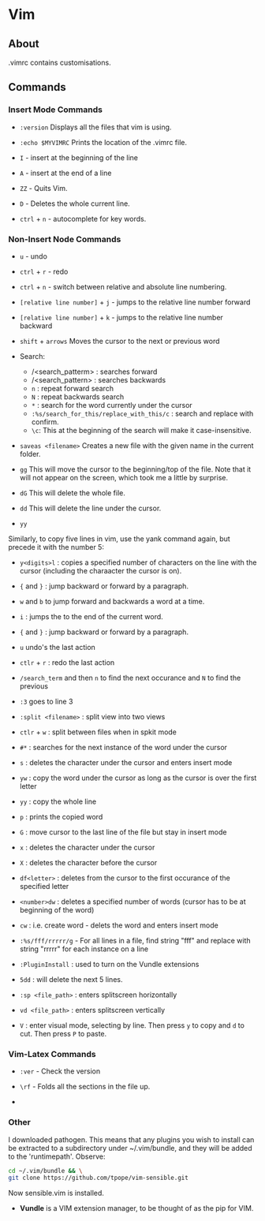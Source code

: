 # Vim

## About

.vimrc contains customisations.

## Commands

### Insert Mode Commands

* `:version`
  Displays all the files that vim is using.

* `:echo $MYVIMRC`
  Prints the location of the .vimrc file.

* `I` - insert at the beginning of the line

* `A` - insert at the end of a line

* `ZZ` - Quits Vim.

* `D` - Deletes the whole current line.

* `ctrl` + `n` - autocomplete for key words.

### Non-Insert Node Commands

* `u` - undo

* `ctrl` + `r` - redo

* `ctrl` + `n` - switch between relative and absolute line numbering.

* `[relative line number]` + `j` - jumps to the relative line number forward

* `[relative line number]` + `k` - jumps to the relative line number backward

* `shift` + `arrows`
  Moves the cursor to the next or previous word

* Search:
  - /<search_patterm> : searches forward
  - /<search_pattern> : searches backwards
  - `n` : repeat forward search
  - `N` : repeat backwards search
  - `*` : search for the word currently under the cursor
  - `:%s/search_for_this/replace_with_this/c` : search and replace with confirm.
  - `\c`: This at the beginning of the search will make it case-insensitive.

* `saveas <filename>`
  Creates a new file with the given name in the current folder.

* `gg`
  This will move the cursor to the beginning/top of the file. Note that it will not appear on the screen, which took me a little by surprise.

* `dG`
  This will delete the whole file.

* `dd`
  This will delete the line under the cursor.

* `yy`

Similarly, to copy five lines in vim, use the yank command again, but precede it with the number 5:

* `y<digits>l` : copies a specified number of characters on the line with the cursor (including the charaacter the cursor is on).

* `{` and `}` : jump backward or forward by a paragraph.

* `w` and `b` to jump forward and backwards a word at a time.

* `i` : jumps the to the end of the current word.

* `{` and `}` : jump backward or forward by a paragraph.

* `u` undo's the last action

* `ctlr` + `r` : redo the last action

* `/search_term` and then `n` to find the next occurance and `N` to find the previous

* `:3` goes to line 3

* `:split <filename>` : split view into two views

* `ctlr` + `w` : split between files when in spkit mode

* `#*` : searches for the next instance of the word under the cursor

* `s` : deletes the character under the cursor and enters insert mode

* `yw` : copy the word under the cursor as long as the cursor is over the first letter

* `yy` : copy the whole line

* `p` : prints the copied word

* `G` : move cursor to the last line of the file but stay in insert mode

* `x` : deletes the character under the cursor

* `X` : deletes the character before the cursor

* `df<letter>` : deletes from the cursor to the first occurance of the specified letter

* `<number>dw` : deletes a specified number of words (cursor has to be at beginning of the word)

* `cw` : i.e. create word - delets the word and enters insert mode

* `:%s/fff/rrrrr/g` - For all lines in a file, find string "fff" and replace with string "rrrrr" for each instance on a line

* `:PluginInstall` : used to turn on the Vundle extensions

* `5dd` : will delete the next 5 lines.

* `:sp <file_path>` : enters splitscreen horizontally

* `vd <file_path>` : enters splitscreen vertically

* `V` : enter visual mode, selecting by line. Then press `y` to copy and `d` to cut. Then press `P` to paste. 




### Vim-Latex Commands

* `:ver` - Check the version

*  `\rf` - Folds all the sections in the file up.

*

### Other

I downloaded pathogen. This means that any plugins you wish to install can be extracted to a subdirectory under ~/.vim/bundle, and they will be added to the 'runtimepath'. Observe:

```bash
cd ~/.vim/bundle && \
git clone https://github.com/tpope/vim-sensible.git
```
Now sensible.vim is installed.

* **Vundle** is a VIM extension manager, to be thought of as the pip for VIM.
